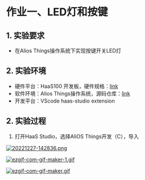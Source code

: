 # 作业一、LED灯和按键

## 1. 实验要求

- 在Alios Things操作系统下实现按键开关LED灯

## 2. 实验环境

- 硬件平台：HaaS100 开发板，硬件规格：[link](https://help.aliyun.com/document_detail/184186.html)
- 软件环境：Alios Things操作系统，源码仓库：[link](https://github.com/alibaba/AliOS-Things?spm=5176.22654207.J_5253785160.2.25936165YSFZPy)
- 开发平台：VScode haas-studio extension

## 2. 实验过程

1. 打开HaaS Studio，选择AliOS Things开发（C），导入

[![20221227-142836.png](https://i.postimg.cc/j57jjrFV/20221227-142836.png)](https://postimg.cc/xJ9QsBQg)

[![ezgif-com-gif-maker-1.gif](https://i.postimg.cc/GmkDtxBP/ezgif-com-gif-maker-1.gif)](https://postimg.cc/pmLr18Jy)

[![ezgif-com-gif-maker.gif](https://i.postimg.cc/XYD4dpr2/ezgif-com-gif-maker.gif)](https://postimg.cc/21vsfjFv)